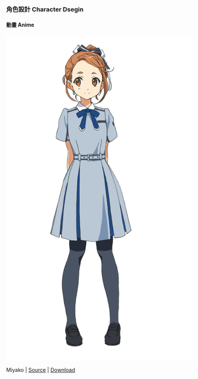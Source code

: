 ### 角色設計 Character Dsegin

#### 動畫 Anime
![Miyako_anime.PNG|600x200,x100](../Character%20Design/Anime/Miyako_anime.PNG)

 Miyako | [Source](http://www.nanabunnonijyuuni.com/assets/img/chara/01_miyako/img_chara_anime.png) | [Download](https://github.com/LYHPandaKing/227PhotoBackup/raw/master/Character%20Design/Anime/Miyako_anime.PNG)
 
 
